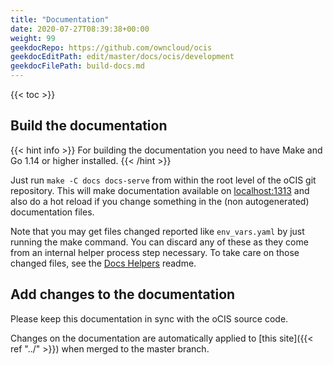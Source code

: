 ```yaml
---
title: "Documentation"
date: 2020-07-27T08:39:38+00:00
weight: 99
geekdocRepo: https://github.com/owncloud/ocis
geekdocEditPath: edit/master/docs/ocis/development
geekdocFilePath: build-docs.md
---
```


{{< toc >}}

## Build the documentation

{{< hint info >}}
For building the documentation you need to have Make and Go 1.14 or higher installed.
{{< /hint >}}

Just run `make -C docs docs-serve` from within the root level of the oCIS git repository. This will make documentation available on [localhost:1313](http://localhost:1313) and also do a hot reload if you change something in the (non autogenerated) documentation files.

Note that you may get files changed reported like `env_vars.yaml` by just running the make command. You can discard any of these as they come from an internal helper process step necessary. To take care on those changed files, see the [Docs Helpers](https://github.com/owncloud/ocis/tree/master/docs/helpers) readme.

## Add changes to the documentation

Please keep this documentation in sync with the oCIS source code.

Changes on the documentation are automatically applied to [this site]({{< ref "../" >}}) when merged to the master branch.
